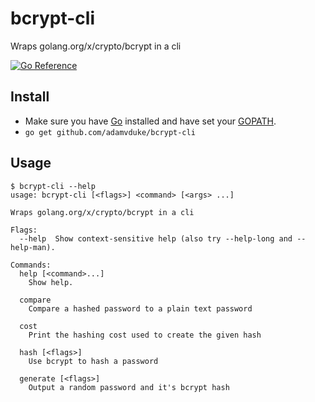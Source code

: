 # bcrypt-cli

Wraps golang.org/x/crypto/bcrypt in a cli

[![Go Reference](https://pkg.go.dev/badge/github.com/adamvduke/bcrypt-cli.svg)](https://pkg.go.dev/github.com/adamvduke/bcrypt-cli)

## Install

- Make sure you have [Go](https://golang.org/doc/install) installed and have set your [GOPATH](https://golang.org/doc/code.html#GOPATH).
- `go get github.com/adamvduke/bcrypt-cli`

## Usage

```
$ bcrypt-cli --help
usage: bcrypt-cli [<flags>] <command> [<args> ...]

Wraps golang.org/x/crypto/bcrypt in a cli

Flags:
  --help  Show context-sensitive help (also try --help-long and --help-man).

Commands:
  help [<command>...]
    Show help.

  compare
    Compare a hashed password to a plain text password

  cost
    Print the hashing cost used to create the given hash

  hash [<flags>]
    Use bcrypt to hash a password

  generate [<flags>]
    Output a random password and it's bcrypt hash
```
